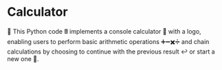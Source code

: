 # Calculator
🐍 This Python code 🖩 implements a console calculator 🧮 with a logo, enabling users to perform basic arithmetic operations ➕➖✖️➗ and chain calculations by choosing to continue with the previous result ↩️ or start a new one 🔄.

